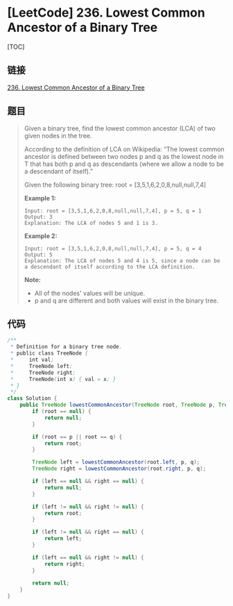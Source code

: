 # [LeetCode] 236. Lowest Common Ancestor of a Binary Tree

[TOC]

## 链接

[236. Lowest Common Ancestor of a Binary Tree](https://leetcode.com/problems/lowest-common-ancestor-of-a-binary-tree)

## 题目

> Given a binary tree, find the lowest common ancestor (LCA) of two given nodes in the tree.
> 
> According to the definition of LCA on Wikipedia: “The lowest common ancestor is defined between two nodes p and q as the lowest node in T that has both p and q as descendants (where we allow a node to be a descendant of itself).”
> 
> Given the following binary tree:  root = [3,5,1,6,2,0,8,null,null,7,4]
> 
> **Example 1:**
>
> ```
> Input: root = [3,5,1,6,2,0,8,null,null,7,4], p = 5, q = 1
> Output: 3
> Explanation: The LCA of nodes 5 and 1 is 3.
> ```
> 
> **Example 2:**
> 
> ```
> Input: root = [3,5,1,6,2,0,8,null,null,7,4], p = 5, q = 4
> Output: 5
> Explanation: The LCA of nodes 5 and 4 is 5, since a node can be a descendant of itself according to the LCA definition.
> ```
> **Note:**
> 
> * All of the nodes' values will be unique.
> * p and q are different and both values will exist in the binary tree.

## 代码

```Java
/**
 * Definition for a binary tree node.
 * public class TreeNode {
 *     int val;
 *     TreeNode left;
 *     TreeNode right;
 *     TreeNode(int x) { val = x; }
 * }
 */
class Solution {
    public TreeNode lowestCommonAncestor(TreeNode root, TreeNode p, TreeNode q) {
        if (root == null) {
            return null;
        }

        if (root == p || root == q) {
            return root;
        }

        TreeNode left = lowestCommonAncestor(root.left, p, q);
        TreeNode right = lowestCommonAncestor(root.right, p, q);

        if (left == null && right == null) {
            return null;
        }

        if (left != null && right != null) {
            return root;
        }

        if (left != null && right == null) {
            return left;
        }

        if (left == null && right != null) {
            return right;
        }
        
        return null;
    }
}
```

